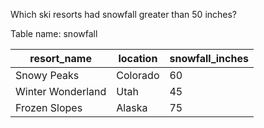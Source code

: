 Which ski resorts had snowfall greater than 50 inches?

Table name: snowfall

<table class="chakra-table css-5605sr"><thead class="css-0"><tr class="css-0"><th class="css-19iw99a">resort_name</th><th class="css-19iw99a">location</th><th class="css-19iw99a">snowfall_inches</th></tr></thead><tbody class="css-0"><tr class="css-0"><td class="css-x7usx6">Snowy Peaks</td><td class="css-x7usx6">Colorado</td><td class="css-x7usx6">60</td></tr><tr class="css-0"><td class="css-x7usx6">Winter Wonderland</td><td class="css-x7usx6">Utah</td><td class="css-x7usx6">45</td></tr><tr class="css-0"><td class="css-x7usx6">Frozen Slopes</td><td class="css-x7usx6">Alaska</td><td class="css-x7usx6">75</td></tr></tbody></table>